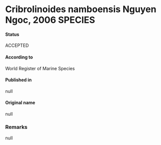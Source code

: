 Cribrolinoides namboensis Nguyen Ngoc, 2006 SPECIES
=======

#### Status
ACCEPTED

#### According to
World Register of Marine Species

#### Published in
null

#### Original name
null

### Remarks
null
